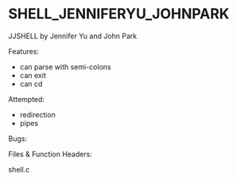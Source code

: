 # SHELL_JENNIFERYU_JOHNPARK
JJSHELL
by Jennifer Yu and John Park

Features:
- can parse with semi-colons
- can exit
- can cd

Attempted:
- redirection
- pipes

Bugs:

Files & Function Headers:

shell.c

